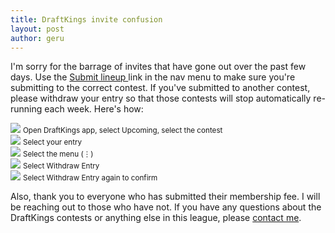 ```yaml
---
title: DraftKings invite confusion
layout: post
author: geru
---
```

I'm sorry for the barrage of invites that have gone out over the past few days. Use the [Submit lineup <i class="fas fa-football-ball"></i>](https://www.draftkings.com/draft/contest/75607984) link in the nav menu to make sure you're submitting to the correct contest. If you've submitted to another contest, please withdraw your entry so that those contests will stop automatically re-running each week. Here's how:

<div class="container">
    <div class="row">
        <div class="col-md border rounded p-2 m-1 text-center">
            <img class="img-fluid" src="/assets/images/withdraw-1.jpg"/>
            <small>Open DraftKings app, select Upcoming, select the contest</small>
        </div>
        <div class="col-md border rounded p-2 m-1 text-center">
            <img class="img-fluid" src="/assets/images/withdraw-2.jpg"/>
            <small>Select your entry</small>
        </div>
        <div class="col-md border rounded p-2 m-1 text-center">
            <img class="img-fluid" src="/assets/images/withdraw-3.jpg"/>
            <small>Select the menu (&#8942;)</small>
        </div>
        <div class="col-md border rounded p-2 m-1 text-center">
            <img class="img-fluid" src="/assets/images/withdraw-4.jpg"/>
            <small>Select Withdraw Entry</small>
        </div>
        <div class="col-md border rounded p-2 m-1 text-center">
            <img class="img-fluid" src="/assets/images/withdraw-5.jpg"/>
            <small>Select Withdraw Entry again to confirm</small>
        </div>
    </div>
</div>

Also, thank you to everyone who has submitted their membership fee. I will be reaching out to those who have not. If you have any questions about the DraftKings contests or anything else in this league, please [contact me](/assets/images/carlos-limardo.vcf).